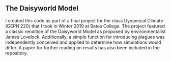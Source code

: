 ## The Daisyworld Model
I created this code as part of a final project for the class Dynamical Climate (GEPH 220) that I took in Winter 2019 at Bates College. The project featured a classic rendition of the Daisyworld Model as proposed by environmentalist James Lovelock. Additionally, a simple function for introducing plagues was independently conceived and applied to determine how simulations would differ. A paper for further reading on results has also been included in the repository.
